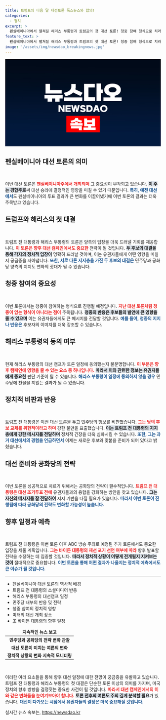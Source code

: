 ```yaml
---
title: 트럼프의 다음 달 대선토론 폭스뉴스와 합의!
categories:
  - 정치
excerpt: >
  펜실베이니아에서 펼쳐질 해리스 부통령과 트럼프의 첫 대선 토론! 청중 참여 형식으로 치러질 이 토론은 경합주에서의 결정적 승패에 큰 영향을 미칠 것으로 예상됩니다. 과연 누가 더 설득력을 발휘할까요? 클릭해서 자세한 소식을 확인하세요!
feature_text: >
  펜실베이니아에서 펼쳐질 해리스 부통령과 트럼프의 첫 대선 토론! 청중 참여 형식으로 치러질 이 토론은 경합주에서의 결정적 승패에 큰 영향을 미칠 것으로 예상됩니다. 과연 누가 더 설득력을 발휘할까요? 클릭해서 자세한 소식을 확인하세요!
image: '/assets/img/newsdao_breakingnews.jpg'
---
```


<p><img src="/assets/img/newsdao_breakingnews.jpg" alt="pcversion 속보" /></p>

<h2 data-ke-size="size26">펜실베이니아 대선 토론의 의미</h2>

<p data-ke-size="size16">&nbsp;</p>

<p>이번 대선 토론은 <b><span style="color: #ee2323;">펜실베이니아주에서 개최되며</span></b> 그 중요성이 부각되고 있습니다. <b><span style="background-color: #21538527;">이 주는 경합주로</span></b>써 대선 승리에 결정적인 영향을 미칠 수 있기 때문입니다. <b><span style="color: #1a5490;">특히, 예전 대선에서</span></b>도 펜실베이니아의 투표 결과가 큰 변화를 이끌어냈기에 이번 토론의 결과는 더욱 주목받고 있습니다. </p>

<h2 data-ke-size="size26">트럼프와 해리스의 첫 대결</h2>

<p data-ke-size="size16">&nbsp;</p>

<p>트럼프 전 대통령과 해리스 부통령의 토론은 양측의 입장을 더욱 드러낼 기회를 제공합니다. <b><span style="color: #ee2323;">이 토론은 향후 대선 캠페인에서도 중요한</span></b> 전략이 될 것입니다. <b><span style="background-color: #21538527;">두 후보의 대결을 통해 각자의 정치적 입장이</span></b> 명확히 드러날 것이며, 이는 유권자들에게 어떤 영향을 미칠지 궁금증을 자아냅니다. <b><span style="color: #1a5490;">또한, 서로 다른 지지층을 가진 두 후보의 대결은</span></b> 민주당과 공화당 양측의 지지도 변화의 잣대가 될 수 있습니다.</p>

<h2 data-ke-size="size26">청중 참여의 중요성</h2>

<p data-ke-size="size16">&nbsp;</p>

<p>이번 토론에서는 청중이 참여하는 형식으로 진행될 예정입니다. <b><span style="color: #ee2323;">지난 대선 토론처럼 청중이 없는 형식이 아니라는 점이</span></b> 주목됩니다. <b><span style="background-color: #21538527;">청중의 반응은 후보들의 발언에 큰 영향을 줄 수 있으며</span></b> 이는 유권자들에게도 큰 메시지를 전달할 것입니다. <b><span style="color: #1a5490;">예를 들어, 청중의 지지나 반응은</span></b> 후보자의 이미지를 더욱 강조할 수 있습니다.</p>

<h2 data-ke-size="size26">해리스 부통령의 동의 여부</h2>

<p data-ke-size="size16">&nbsp;</p>

<p>현재 해리스 부통령의 대선 캠프가 토론 일정에 동의했는지 불분명합니다. <b><span style="color: #ee2323;">이 부분은 향후 캠페인에 영향을 줄 수 있는 요소 중 하나입니다.</span></b> <b><span style="background-color: #21538527;">따라서 이와 관련한 정보는 유권자들에게 중요한</span></b> 판단 기준이 될 수 있습니다. <b><span style="color: #1a5490;">해리스 부통령이 일정에 동의하지 않을 경우</span></b> 민주당에 찬물을 끼얹는 결과가 될 수 있습니다.</p>

<h2 data-ke-size="size26">정치적 비판과 반응</h2>

<p data-ke-size="size16">&nbsp;</p>

<p>트럼프 전 대통령은 이번 대선 토론을 두고 민주당의 행보를 비판했습니다. <b><span style="color: #ee2323;">그는 당의 후보 교체를 위헌적이라고 하며</span></b> 강한 불만을 표출했습니다. <b><span style="background-color: #21538527;">이는 트럼프 전 대통령의 지지층에게 강한 메시지를 전달하며</span></b> 정치적 긴장을 더욱 심화시킬 수 있습니다. <b><span style="color: #1a5490;">또한, 그는 과거 대선에서의 경험을 언급하면서</span></b> 이제는 새로운 후보와 맞붙을 준비가 되어 있다고 밝혔습니다.</p>

<h2 data-ke-size="size26">대선 준비와 공화당의 전략</h2>

<p data-ke-size="size16">&nbsp;</p>

<p>이번 토론을 성공적으로 치르기 위해서는 공화당의 전략이 필수적입니다. <b><span style="color: #ee2323;">트럼프 전 대통령은 대선 조기투표 전에</span></b> 유권자들과의 융합을 강화하는 방안을 찾고 있습니다. <b><span style="background-color: #21538527;">그는 자신의 메시지를 잘 전달하여</span></b> 지지 기반을 다질 필요가 있습니다. <b><span style="color: #1a5490;">따라서 이번 토론이 진행됨에 따라 공화당의 전략도 변화할 가능성이 높습니다.</span></b></p>

<h2 data-ke-size="size26">향후 일정과 예측</h2>

<p data-ke-size="size16">&nbsp;</p>

<p>트럼프 전 대통령은 이번 토론 이후 ABC 방송 주최로 예정된 추가 토론에서도 중요한 입장을 세울 계획입니다. <b><span style="color: #ee2323;">그는 바이든 대통령의 재선 포기 선언 여부에 따라</span></b> 향후 발표할 전략을 수정하는 데 집중할 것입니다. <b><span style="background-color: #21538527;">따라서 정치적 상황이 어떻게 전개될지 지켜보는 것이</span></b> 절대적으로 중요합니다. <b><span style="color: #1a5490;">이번 토론을 통해 어떤 결과가 나올지는 정치적 예측에서도 큰 이슈가 될 것입니다.</span></b></p>

<hr>

<ul>
<li>펜실베이니아 대선 토론의 역사적 배경</li>
<li>트럼프 전 대통령의 소셜미디어 반응</li>
<li>해리스 부통령의 대선캠프 일정</li>
<li>민주당 내부의 반응 및 전략</li>
<li>청중 참여의 정치적 영향</li>
<li>미래의 대선 개최 장소</li>
<li>조 바이든 대통령의 향후 일정</li>
</ul>

<table style="width: 100%; border-collapse: collapse; border: none;">
<thead>
<tr>
<td style="text-align: center; height: 17px;"><b>지속적인 뉴스 보고</b></td>
</tr>
</thead>
<tbody>
<tr>
<td style="text-align: center; height: 17px;"><b>민주당과 공화당의 전략 변화 관찰</b></td>
</tr>
<tr>
<td style="text-align: center; height: 17px;"><b>대선 토론이 미치는 여론의 변화</b></td>
</tr>
<tr>
<td style="text-align: center; height: 17px;"><b>정치적 상황의 변화 지속적 모니터링</b></td>
</tr>
</tbody>
</table> 

<p data-ke-size="size16">&nbsp;</p>

<p>이러한 여러 요소들을 통해 향후 대선 일정에 대한 전망이 궁금증을 유발하고 있습니다. 트럼프 전 대통령과 해리스 부통령의 첫 대결은 단순한 토론 이상의 의미를 가지며, 미국 정치의 향후 방향을 결정짓는 중요한 사건이 될 것입니다. <b><span style="color: #ee2323;">따라서 대선 캠페인에서의 이와 같은 변화들을 눈여겨보아야 합니다.</span></b> <b><span style="background-color: #21538527;">토론 전후의 여론도 주의 깊게 분석할 필요</span></b>가 있습니다. <b><span style="color: #1a5490;">대선이 다가오는 시점에서 유권자들의 결정은 더욱 중요해질 것입니다.</span></b></p>
실시간 뉴스 속보는, <a href="https://newsdao.kr" rel="dofollow">https://newsdao.kr</a>


